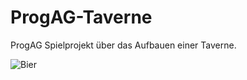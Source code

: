 # ProgAG-Taverne

ProgAG Spielprojekt über das Aufbauen einer Taverne.

![Bier](https://www.deutsch-perfekt.com/sites/deutsch-perfekt.spotlight-verlag.de/files/styles/mode_content/public/2021-03/bier.jpg?h=37fbd973&itok=WeRRjuaQ)



